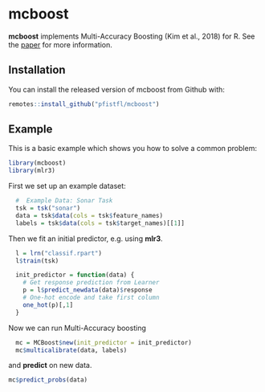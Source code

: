 
# mcboost

<!-- badges: start -->
<!-- badges: end -->

**mcboost** implements Multi-Accuracy Boosting (Kim et al., 2018) for R.
See the [paper](https://arxiv.org/pdf/1805.12317.pdf) for more information.

## Installation

You can install the released version of mcboost from Github with:

``` r
remotes::install_github("pfistfl/mcboost")
```

## Example

This is a basic example which shows you how to solve a common problem:

``` r
library(mcboost)
library(mlr3)
```

First we set up an example dataset:

```r
  #  Example Data: Sonar Task
  tsk = tsk("sonar")
  data = tsk$data(cols = tsk$feature_names)
  labels = tsk$data(cols = tsk$target_names)[[1]]
```

Then we fit an initial predictor, e.g. using **mlr3**.

```r
  l = lrn("classif.rpart")
  l$train(tsk)

  init_predictor = function(data) {
    # Get response prediction from Learner
    p = l$predict_newdata(data)$response
    # One-hot encode and take first column
    one_hot(p)[,1]
  }
```

Now we can run Multi-Accuracy boosting

```r
  mc = MCBoost$new(init_predictor = init_predictor)
  mc$multicalibrate(data, labels)
```

and **predict** on new data.

```r
mc$predict_probs(data)
```